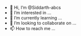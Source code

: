 - 👋 Hi, I’m @Siddarth-abcs
- 👀 I’m interested in ...
- 🌱 I’m currently learning ...
- 💞️ I’m looking to collaborate on ...
- 📫 How to reach me ...

<!---
Siddarth-abcs/Siddarth-abcs is a ✨ special ✨ repository because its `README.md` (this file) appears on your GitHub profile.
You can click the Preview link to take a look at your changes.
--->
